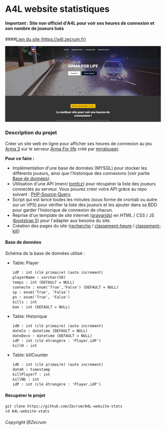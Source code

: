 # A4L website statistiques
#### Important : Site non officiel d'A4L pour voir ses heures de connexion et son nombre de joueurs tués

####[Lien du site (https://a4l.zecrum.fr)](https://a4l.zecrum.fr)

![](images/home.png)


### Description du projet
Créer un site web en ligne pour afficher ses heures de connexion au jeu [Arma 3](https://store.steampowered.com/app/107410/Arma_3/) sur le serveur [Arma For life](https://www.mrratsuper.com/forum) créé par [mrratsuper](https://www.mrratsuper.com).

**Pour ce faire :**
- Implémentation d'une base de données (MYSQL) pour stocker les différents joueurs, ainsi que l'historique des connexions (voir partie [Base de données](#base-de-donn%C3%A9es)).
- Utilisation d'une API (merci [tomfcz](https://www.tomfcz.fr/)) pour récupérer la liste des joueurs connectés au serveur. Vous pouvez créer votre API grâce au repo suivant : [PHP-Source-Query](https://github.com/xPaw/PHP-Source-Query).
- Script qui est lancé toutes les minutes (sous forme de crontab ou autre sur un VPS) pour vérifier la liste des joueurs et les ajouter dans sa BDD pour garder l'historique de connexion de chacun.
- Reprise d'un template de site internet ([graygrids](https://graygrids.com/templates/agencio-free-bootstrap-5-startup-and-agency-template/)) en HTML / CSS / JS ([bootstrap 5](https://getbootstrap.com/)) pour l'adapter aux besoins du site.
- Création des pages du site ([recherche](https://a4l.zecrum.fr/recherche) / [classement-heure](https://a4l.zecrum.fr/classement-heure) / [classement-kill](https://a4l.zecrum.fr/classement-kill))


#### Base de données
Schéma de la base de données utilisé :
- Table: Player
    ```
    idP : int (clé primaire) (auto increment)
    playerName : varchar(50)
    temps : int (DEFAULT = NULL)
    connecte : enum('True','False') (DEFAULT = NULL)
    sp : enum('True', 'False')
    pn : enum('True', 'False')
    kills : int
    ban : int (DEFAULT = NULL)
    ```
- Table: Historique
    ```
    idH : int (clé primaire) (auto increment)
    dateCo : datetime (DEFAULT = NULL)
    dateDeco : datetime (DEFAULT = NULL)
    idP : int (clé étrangère : 'Player.idP')
    killH : int
    ```
 - Table: killCounter
    ```
    idK : int (clé primaire) (auto increment)
    dateK : timestamp
    killPlayerT : int
    killNb : int
    idP : int (clé étrangère : 'Player.idP')
    ```

 #### Récupérer le projet
```
git clone https://github.com/Zecrum/A4L-website-stats
cd A4L-website-stats
```


 ###### Copyright @Zecrum